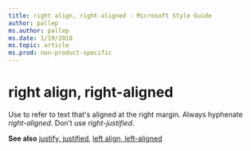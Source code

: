 ```yaml
---
title: right align, right-aligned - Microsoft Style Guide
author: pallep
ms.author: pallep
ms.date: 1/19/2018
ms.topic: article
ms.prod: non-product-specific
---
```


# right align, right-aligned

Use to refer to text that's aligned at the right margin. Always hyphenate *right-aligned*. Don’t use *right-justified*.

**See also** [justify, justified](/style-guide/a-z-word-list-term-collections/j/justify-justified), [left align, left-aligned](/style-guide/a-z-word-list-term-collections/l/left-align-left-aligned)
